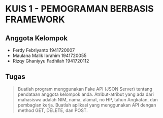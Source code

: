 # KUIS 1 - PEMOGRAMAN BERBASIS FRAMEWORK

## Anggota Kelompok

- Ferdy Febriyanto		    1941720007
- Maulana Malik Ibrahim	    1941720055
- Rizqy Ghaniyyu Fadhilah	1941720112

## Tugas

> Buatlah program menggunakan Fake API (JSON Server) tentang pendataan anggota kelompok anda. Atribut-atribut yang ada dari mahasiswa adalah NIM, nama, alamat, no HP, tahun Angkatan, dan pembagian kerja. Buatlah aplikasi yang menggunakan API dengan method GET, DELETE, dan POST.


